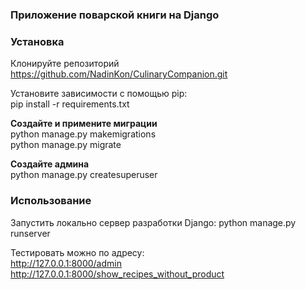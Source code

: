 ### Приложение поварской книги на Django

### Установка
Клонируйте репозиторий https://github.com/NadinKon/CulinaryCompanion.git <br>

Установите зависимости с помощью pip: <br>
pip install -r requirements.txt


**Создайте и примените миграции** <br>
python manage.py makemigrations <br>
python manage.py migrate 

**Создайте админа** <br>
python manage.py createsuperuser

### Использование
Запустить локально сервер разработки Django:
python manage.py runserver

Тестировать можно по адресу: <br>
http://127.0.0.1:8000/admin <br>
http://127.0.0.1:8000/show_recipes_without_product <br>
